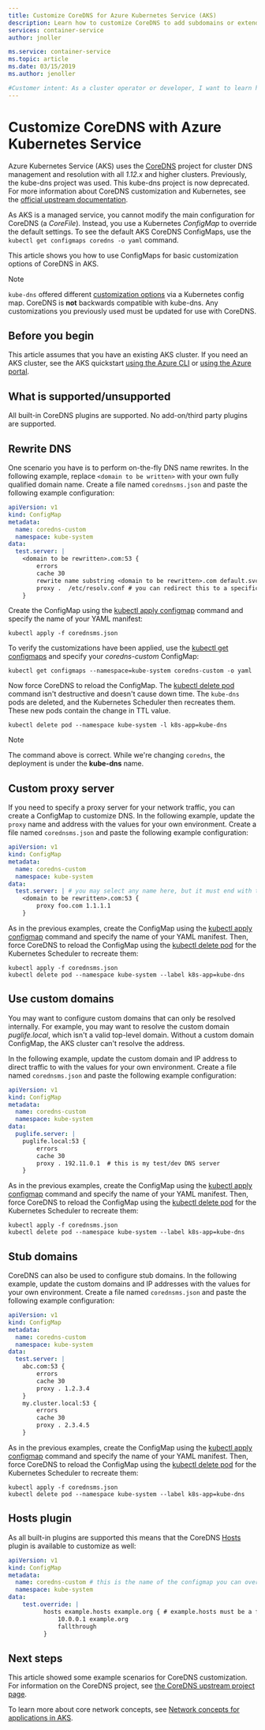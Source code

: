 ```yaml
---
title: Customize CoreDNS for Azure Kubernetes Service (AKS)
description: Learn how to customize CoreDNS to add subdomains or extend custom DNS endpoints using Azure Kubernetes Service (AKS)
services: container-service
author: jnoller

ms.service: container-service
ms.topic: article
ms.date: 03/15/2019
ms.author: jenoller

#Customer intent: As a cluster operator or developer, I want to learn how to customize the CoreDNS configuration to add sub domains or extend to custom DNS endpoints within my network
---
```


# Customize CoreDNS with Azure Kubernetes Service

Azure Kubernetes Service (AKS) uses the [CoreDNS][coredns] project for cluster DNS management and resolution with all *1.12.x* and higher clusters. Previously, the kube-dns project was used. This kube-dns project is now deprecated. For more information about CoreDNS customization and Kubernetes, see the [official upstream documentation][corednsk8s].

As AKS is a managed service, you cannot modify the main configuration for CoreDNS (a *CoreFile*). Instead, you use a Kubernetes *ConfigMap* to override the default settings. To see the default AKS CoreDNS ConfigMaps, use the `kubectl get configmaps coredns -o yaml` command.

This article shows you how to use ConfigMaps for basic customization options of CoreDNS in AKS.

> [!NOTE]
> `kube-dns` offered different [customization options][kubednsblog] via a Kubernetes config map. CoreDNS is **not** backwards compatible with kube-dns. Any customizations you previously used must be updated for use with CoreDNS.

## Before you begin

This article assumes that you have an existing AKS cluster. If you need an AKS cluster, see the AKS quickstart [using the Azure CLI][aks-quickstart-cli] or [using the Azure portal][aks-quickstart-portal].

## What is supported/unsupported

All built-in CoreDNS plugins are supported. No add-on/third party plugins are supported.

## Rewrite DNS

One scenario you have is to perform on-the-fly DNS name rewrites. In the following example, replace `<domain to be written>` with your own fully qualified domain name. Create a file named `corednsms.json` and paste the following example configuration:

```yaml
apiVersion: v1
kind: ConfigMap
metadata:
  name: coredns-custom
  namespace: kube-system
data:
  test.server: |
    <domain to be rewritten>.com:53 {
        errors
        cache 30
        rewrite name substring <domain to be rewritten>.com default.svc.cluster.local
        proxy .  /etc/resolv.conf # you can redirect this to a specific DNS server such as 10.0.0.10
    }
```

Create the ConfigMap using the [kubectl apply configmap][kubectl-apply] command and specify the name of your YAML manifest:

```console
kubectl apply -f corednsms.json
```

To verify the customizations have been applied, use the [kubectl get configmaps][kubectl-get] and specify your *coredns-custom* ConfigMap:

```
kubectl get configmaps --namespace=kube-system coredns-custom -o yaml
```

Now force CoreDNS to reload the ConfigMap. The [kubectl delete pod][kubectl delete] command isn't destructive and doesn't cause down time. The `kube-dns` pods are deleted, and the Kubernetes Scheduler then recreates them. These new pods contain the change in TTL value.

```console
kubectl delete pod --namespace kube-system -l k8s-app=kube-dns
```

> [!Note]
> The command above is correct. While we're changing `coredns`, the deployment is under the **kube-dns** name.

## Custom proxy server

If you need to specify a proxy server for your network traffic, you can create a ConfigMap to customize DNS. In the following example, update the `proxy` name and address with the values for your own environment. Create a file named `corednsms.json` and paste the following example configuration:

```yaml
apiVersion: v1
kind: ConfigMap
metadata:
  name: coredns-custom
  namespace: kube-system
data:
  test.server: | # you may select any name here, but it must end with the .server file extension
    <domain to be rewritten>.com:53 {
        proxy foo.com 1.1.1.1
    }
```

As in the previous examples, create the ConfigMap using the [kubectl apply configmap][kubectl-apply] command and specify the name of your YAML manifest. Then, force CoreDNS to reload the ConfigMap using the [kubectl delete pod][kubectl delete] for the Kubernetes Scheduler to recreate them:

```console
kubectl apply -f corednsms.json
kubectl delete pod --namespace kube-system --label k8s-app=kube-dns
```

## Use custom domains

You may want to configure custom domains that can only be resolved internally. For example, you may want to resolve the custom domain *puglife.local*, which isn't a valid top-level domain. Without a custom domain ConfigMap, the AKS cluster can't resolve the address.

In the following example, update the custom domain and IP address to direct traffic to with the values for your own environment. Create a file named `corednsms.json` and paste the following example configuration:

```yaml
apiVersion: v1
kind: ConfigMap
metadata:
  name: coredns-custom
  namespace: kube-system
data:
  puglife.server: |
    puglife.local:53 {
        errors
        cache 30
        proxy . 192.11.0.1  # this is my test/dev DNS server
    }
```

As in the previous examples, create the ConfigMap using the [kubectl apply configmap][kubectl-apply] command and specify the name of your YAML manifest. Then, force CoreDNS to reload the ConfigMap using the [kubectl delete pod][kubectl delete] for the Kubernetes Scheduler to recreate them:

```console
kubectl apply -f corednsms.json
kubectl delete pod --namespace kube-system --label k8s-app=kube-dns
```

## Stub domains

CoreDNS can also be used to configure stub domains. In the following example, update the custom domains and IP addresses with the values for your own environment. Create a file named `corednsms.json` and paste the following example configuration:

```yaml
apiVersion: v1
kind: ConfigMap
metadata:
  name: coredns-custom
  namespace: kube-system
data:
  test.server: |
    abc.com:53 {
        errors
        cache 30
        proxy . 1.2.3.4
    }
    my.cluster.local:53 {
        errors
        cache 30
        proxy . 2.3.4.5
    }

```

As in the previous examples, create the ConfigMap using the [kubectl apply configmap][kubectl-apply] command and specify the name of your YAML manifest. Then, force CoreDNS to reload the ConfigMap using the [kubectl delete pod][kubectl delete] for the Kubernetes Scheduler to recreate them:

```console
kubectl apply -f corednsms.json
kubectl delete pod --namespace kube-system --label k8s-app=kube-dns
```

## Hosts plugin

As all built-in plugins are supported this means that the CoreDNS [Hosts][coredns hosts] plugin is available to customize as well:

```yaml
apiVersion: v1
kind: ConfigMap
metadata:
  name: coredns-custom # this is the name of the configmap you can overwrite with your changes
  namespace: kube-system
data:
    test.override: |
          hosts example.hosts example.org { # example.hosts must be a file
              10.0.0.1 example.org
              fallthrough
          }
```

## Next steps

This article showed some example scenarios for CoreDNS customization. For information on the CoreDNS project, see [the CoreDNS upstream project page][coredns].

To learn more about core network concepts, see [Network concepts for applications in AKS][concepts-network].

<!-- LINKS - external -->
[kubednsblog]: https://www.danielstechblog.io/using-custom-dns-server-for-domain-specific-name-resolution-with-azure-kubernetes-service/
[coredns]: https://coredns.io/
[corednsk8s]: https://kubernetes.io/docs/tasks/administer-cluster/dns-custom-nameservers/#coredns
[dnscache]: https://coredns.io/plugins/cache/
[kubectl-apply]: https://kubernetes.io/docs/reference/generated/kubectl/kubectl-commands#apply
[kubectl-get]: https://kubernetes.io/docs/reference/generated/kubectl/kubectl-commands#get
[kubectl delete]: https://kubernetes.io/docs/reference/generated/kubectl/kubectl-commands#delete
[coredns hosts]: https://coredns.io/plugins/hosts/

<!-- LINKS - internal -->
[concepts-network]: concepts-network.md
[aks-quickstart-cli]: kubernetes-walkthrough.md
[aks-quickstart-portal]: kubernetes-walkthrough-portal.md
